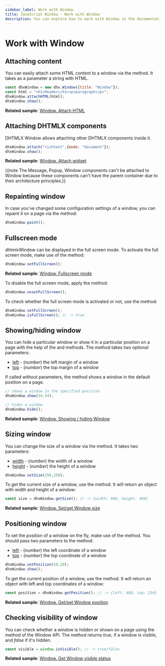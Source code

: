 ```yaml
---
sidebar_label: Work with Window
title: JavaScript Window - Work with Window 
description: You can explore how to work with Window in the documentation of the DHTMLX JavaScript UI library. Browse developer guides and API reference, try out code examples and live demos, and download a free 30-day evaluation version of DHTMLX Suite 7.
---
```


# Work with Window

## Attaching content

You can easily attach some HTML content to a window via the [](window/api/window_attachhtml_method.md) method. It takes as a parameter a string with HTML.

~~~js
const dhxWindow = new dhx.Window({title: "Window"});
const html = "<h1>Header</h1><p>paragraph</p>";
dhxWindow.attachHTML(html);
dhxWindow.show();
~~~

**Related sample**: [Window. Attach HTML](https://snippet.dhtmlx.com/6uelt44m)

## Attaching DHTMLX components

DHTMLX Window allows attaching other DHTMLX components inside it.

~~~js
dhxWindow.attach("richtext",{mode: "document"});
dhxWindow.show();
~~~

**Related sample**: [Window. Attach widget](https://snippet.dhtmlx.com/t9ncuuou)

{{note The Message, Popup, Window components can't be attached to Window because these components can't have the parent container due to their architecture principles.}}
## Repainting window

In case you've changed some configuration settings of a window, you can repaint it on a page via the [](window/api/window_paint_method.md) method:

~~~js
dhxWindow.paint();
~~~

## Fullscreen mode

dhtmlxWindow can be displayed in the full screen mode. To activate the full screen mode, make use of the [](window/api/window_setfullscreen_method.md) method:

~~~js
dhxWindow.setFullScreen();
~~~

**Related sample**: [Window. Fullscreen mode](https://snippet.dhtmlx.com/aftti5fy)

To disable the full screen mode, apply the [](window/api/window_unsetfullscreen_method.md) method:

~~~js
dhxWindow.unsetFullScreen();
~~~

To check whether the full screen mode is activated or not, use the [](window/api/window_isfullscreen_method.md) method:

~~~js
dhxWindow.setFullScreen();
dhxWindow.isFullScreen(); // -> true
~~~

## Showing/hiding window

You can hide a particular window or show it in a particular position on a page with the help of the [](window/api/window_hide_method.md) and [](window/api/window_show_method.md) methods. The [](window/api/window_show_method.md) method takes two optional parameters:

- [left](window/api/window_show_method.md) - (*number*) the left margin of a window
- [top](window/api/window_show_method.md) - (*number*) the top margin of a window

If called without parameters, the method shows a window in the default position on a page.

~~~js
// shows a window in the specified position
dhxWindow.show(34,54);

// hides a window
dhxWindow.hide();
~~~

**Related sample**: [Window. Showing / hiding Window](https://snippet.dhtmlx.com/ee2vf9xw)

## Sizing window

You can change the size of a window via the [](window/api/window_setsize_method.md) method. It takes two parameters:

- [width](window/api/window_setsize_method.md) - (*number*) the width of a window
- [height](window/api/window_setsize_method.md) - (*number*) the height of a window

~~~js
dhxWindow.setSize(250,250);
~~~

To get the current size of a window, use the [](window/api/window_getsize_method.md) method. It will return an object with width and height of a window:

~~~js
const size = dhxWindow.getSize(); // -> {width: 960, height: 469}
~~~

**Related sample**: [Window. Set/get Window size](https://snippet.dhtmlx.com/0zqxydvm)

## Positioning window

To set the position of a window on the fly, make use of the [](window/api/window_setposition_method.md) method. You should pass two parameters to the method:

- [left](window/api/window_setposition_method.md) - (*number*)	the left coordinate of a window
- [top](window/api/window_setposition_method.md) - (*number*)	the top coordinate of a window

~~~js
dhxWindow.setPosition(20,20);
dhxWindow.show();
~~~

To get the current position of a window, use the [](window/api/window_getposition_method.md) method. It will return an object with left and top coordinates of a window:

~~~js
const position = dhxWindow.getPosition(); // -> {left: 480, top: 234}
~~~

**Related sample**: [Window. Get/set Window position](https://snippet.dhtmlx.com/hc3ronrk)

## Checking visibility of window

You can check whether a window is hidden or shown on a page using the [](window/api/window_isvisible_method.md) method of the Window API. The method returns *true*, if a window is visible, and *false* if it's hidden.

~~~js
const visible = window.isVisible(); // -> true/false
~~~

**Related sample**: [Window. Get Window visible status](https://snippet.dhtmlx.com/woz5c09h)
